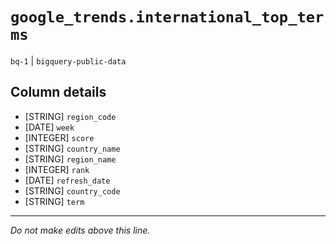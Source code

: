 # `google_trends.international_top_terms`
`bq-1` | `bigquery-public-data`

## Column details
* [STRING]    `region_code`
* [DATE]      `week`
* [INTEGER]   `score`
* [STRING]    `country_name`
* [STRING]    `region_name`
* [INTEGER]   `rank`
* [DATE]      `refresh_date`
* [STRING]    `country_code`
* [STRING]    `term`

-------------------------------------------------------------------------------
*Do not make edits above this line.*
